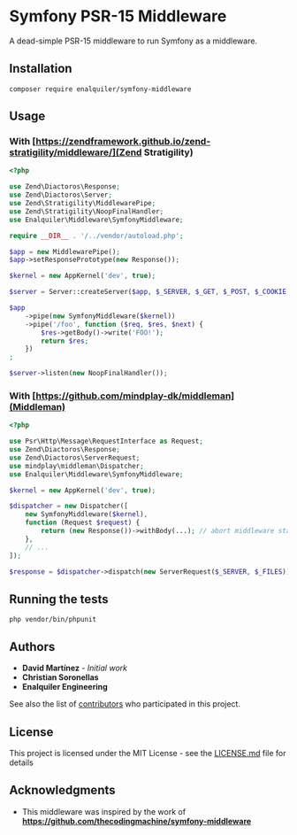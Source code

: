 # Symfony PSR-15 Middleware

A dead-simple PSR-15 middleware to run Symfony as a middleware.

## Installation

```
composer require enalquiler/symfony-middleware
```

## Usage

### With [https://zendframework.github.io/zend-stratigility/middleware/](Zend Stratigility)

```php
<?php

use Zend\Diactoros\Response;
use Zend\Diactoros\Server;
use Zend\Stratigility\MiddlewarePipe;
use Zend\Stratigility\NoopFinalHandler;
use Enalquiler\Middleware\SymfonyMiddleware;

require __DIR__ . '/../vendor/autoload.php';

$app = new MiddlewarePipe();
$app->setResponsePrototype(new Response());

$kernel = new AppKernel('dev', true);

$server = Server::createServer($app, $_SERVER, $_GET, $_POST, $_COOKIE, $_FILES);

$app
    ->pipe(new SymfonyMiddleware($kernel))
    ->pipe('/foo', function ($req, $res, $next) {
        $res->getBody()->write('FOO!');
        return $res;
    })
;

$server->listen(new NoopFinalHandler());
```

### With [https://github.com/mindplay-dk/middleman](Middleman)

```php
<?php

use Psr\Http\Message\RequestInterface as Request;
use Zend\Diactoros\Response;
use Zend\Diactoros\ServerRequest;
use mindplay\middleman\Dispatcher;
use Enalquiler\Middleware\SymfonyMiddleware;

$kernel = new AppKernel('dev', true);

$dispatcher = new Dispatcher([
    new SymfonyMiddleware($kernel),
    function (Request $request) {
        return (new Response())->withBody(...); // abort middleware stack and return the response
    },
    // ...
]);

$response = $dispatcher->dispatch(new ServerRequest($_SERVER, $_FILES));
```

## Running the tests

```
php vendor/bin/phpunit
```

## Authors

* **David Martínez** - *Initial work*
* **Christian Soronellas**
* **Enalquiler Engineering**

See also the list of [contributors](https://github.com/your/project/contributors) who participated in this project.

## License

This project is licensed under the MIT License - see the [LICENSE.md](LICENSE.md) file for details

## Acknowledgments

* This middleware was inspired by the work of **https://github.com/thecodingmachine/symfony-middleware** 
